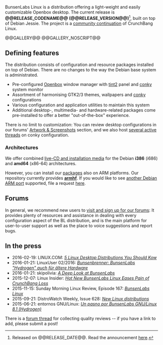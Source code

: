 [openbox]:    <http://openbox.org/wiki/Main_Page>
[debian]:     <https://www.debian.org>
[bunsenintro]:<http://crunchbang.org/forums/viewtopic.php?id=39049>
[cb]:         <http://crunchbang.org/forums/viewtopic.php?id=38916>
[releaseurl]: <@@RELEASE_ANNOUNCEMENT_URL@@>

BunsenLabs Linux is a distribution offering a light-weight and easily
customizable Openbox desktop. The current release is
**\@\@RELEASE\_CODENAME\@\@ (\@\@RELEASE\_VERSION\@\@)**[^1], built on
top of Debian Jessie. The project is a [community
continuation][bunsenintro] of CrunchBang Linux.

[^1]: Released on \@\@RELEASE\_DATE\@\@. Read the announcement [here][releaseurl].

\@\@GALLERY\@\@
<noscript>
\@\@GALLERY\_NOSCRIPT\@\@
</noscript>

## Defining features

The distribution consists of configuration and resource packages
installed on top of Debian. There are no changes to the way the Debian
base system is administrated.

* Pre-configured [Openbox](http://openbox.org/wiki/Main_Page) window
  manager with [tint2](https://gitlab.com/o9000/tint2) panel and
  [conky](http://conky.sourceforge.net/) system monitor
* Assortment of harmonising GTK2/3 themes, wallpapers and
  [conky](https://github.com/brndnmtthws/conky) configurations
* Various configuration and application utilities to maintain this
  system
* Additional desktop-, multimedia- and hardware-related packages come
  pre-installed to offer a better "out-of-the-box" experience.

There is no limit to customization: You can review desktop
configurations in our forums' [Artwork &
Screenshots](https://forums.bunsenlabs.org/viewforum.php?id=8) section,
and we also host [several active
threads](https://forums.bunsenlabs.org/viewforum.php?id=9) on conky
configuration.

### Architectures

We offer combined [live-CD and installation
media](/installation.html#live-cddvdusb-key-method) for the Debian
**i386** (i686) and **amd64** (x86-64) architectures.

However, you can install our [packages](/installation.html#repository-method) also on ARM platforms.
Our repository currently provides **[armhf](https://wiki.debian.org/ArmHardFloatPort)**.
If you would like to see [another Debian ARM port](https://www.debian.org/ports/arm/) supported,
file a request [here](https://forums.bunsenlabs.org/viewforum.php?id=13).

## Forums

In general, we recommend new users to [visit and sign up for  our
forums](https://forums.bunsenlabs.org): It provides plenty of resources
and assistance in dealing with every configuration aspect of the BL
distribution, and is the main platform for user-to-user support as well
as the place to voice suggestions and report bugs.

## In the press

* 2016-02-19: LINUX.COM: *[5 Linux Desktop Distributions You Should Kow](http://www.linux.com/learn/tutorials/886407-5-live-linux-desktop-distributions-you-should-know)*
* 2016-01-21: LinuxUser 02/2016: *[Bunsenbrenner: BunsenLabs "Hydrogen" auch für ältere Hardware](http://www.linux-community.de/Internal/Artikel/Print-Artikel/LinuxUser/2016/02/Bunsenbrenner)*
* 2016-01-21: skipolivia: *[A Deep Look at BunsenLabs](http://opensource.skipoliva.com/2016/01/21/a-deep-look-at-bunsenlabs/)*
* 2015-12-07: Linux Insider: *[Hot New BunsenLabs Linux Eases Pain of CrunchBang Loss](http://www.linuxinsider.com/story/82837.html?rss=1)*
* 2015-11-15: Sunday Morning Linux Review, Episode 167: *[BunsenLabs Linux](http://smlr.us/?p=4833/)*
* 2015-09-21: DistroWatch Weekly, Issue 628: *[New Linux distributions](http://distrowatch.com/weekly.php?issue=20150921#waiting)*
* 2015-06-21: entornos GNU/Linux: *[Un pasno por BunsenLabs GNU/Linux 8.1 (Hydrogen)](http://entornosgnulinux.com/2015/06/21/un-paseo-por-bunsenlabs-gnulinux-8-1-hydrogen/)*

There is a [forum thread](https://forums.bunsenlabs.org/viewtopic.php?id=763) for collecting quality reviews -- if you have a link to add, please submit a post!
